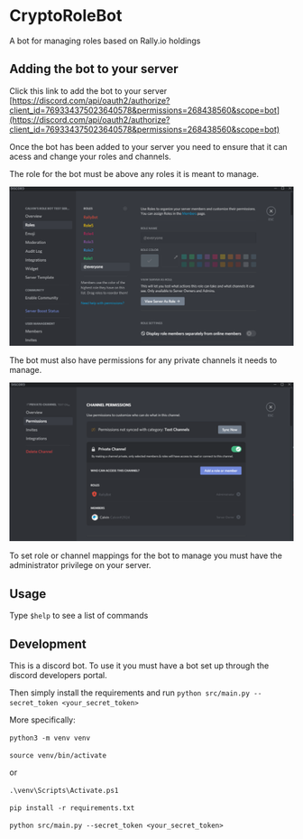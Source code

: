 # CryptoRoleBot 

A bot for managing roles based on Rally.io holdings

## Adding the bot to your server

Click this link to add the bot to your server [https://discord.com/api/oauth2/authorize?client_id=769334375023640578&permissions=268438560&scope=bot](https://discord.com/api/oauth2/authorize?client_id=769334375023640578&permissions=268438560&scope=bot)

Once the bot has been added to your server you need to ensure that it can acess and change your roles and channels.

The role for the bot must be above any roles it is meant to manage.

![Bot role above managed roles](docs/Roles.png)

The bot must also have permissions for any private channels it needs to manage.

![Bot given permissions in channel](docs/Channel.png)

To set role or channel mappings for the bot to manage you must have the administrator privilege on your server.

## Usage

Type `$help` to see a list of commands

## Development

This is a discord bot. To use it you must have a bot set up through
the discord developers portal.

Then simply install the requirements and run `python src/main.py --secret_token <your_secret_token>`

More specifically:

`python3 -m venv venv`

`source venv/bin/activate`

or 

`.\venv\Scripts\Activate.ps1`

`pip install -r requirements.txt`

`python src/main.py --secret_token <your_secret_token>`